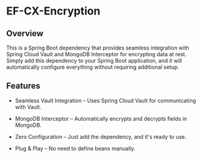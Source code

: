 # EF-CX-Encryption

## Overview

This is a Spring Boot dependency that provides seamless integration with Spring Cloud Vault and MongoDB Interceptor for encrypting data at rest. Simply add this dependency to your Spring Boot application, and it will automatically configure everything without requiring additional setup.

## Features

- Seamless Vault Integration – Uses Spring Cloud Vault for communicating with Vault.

- MongoDB Interceptor – Automatically encrypts and decrypts fields in MongoDB.

- Zero Configuration – Just add the dependency, and it's ready to use.

- Plug & Play – No need to define beans manually.